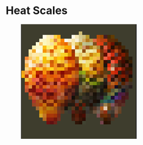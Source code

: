 # Heat Scales

<figure><img src="../../../.gitbook/assets/image (56).png" alt=""><figcaption></figcaption></figure>
